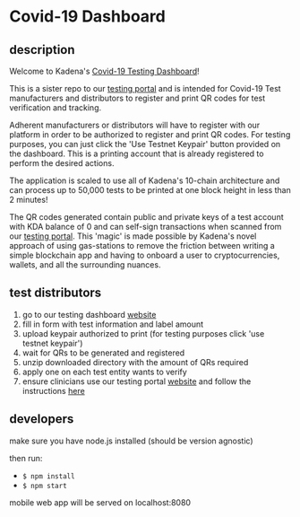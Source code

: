 # Covid-19 Dashboard

## description

Welcome to Kadena's [Covid-19 Testing Dashboard](https://covid19-dashboard.chainweb.com/)!

This is a sister repo to our [testing portal](https://github.com/kadena-io/covid19-kda) and is intended for Covid-19 Test manufacturers and distributors to register and print QR codes for test verification and tracking.

Adherent manufacturers or distributors will have to register with our platform in order to be authorized to register and print QR codes. For testing purposes, you can just click the 'Use Testnet Keypair' button provided on the dashboard. This is a printing account that is already registered to perform the desired actions.

The application is scaled to use all of Kadena's 10-chain architecture and can process up to 50,000 tests to be printed at one block height in less than 2 minutes!

The QR codes generated contain public and private keys of a test account with KDA balance of 0 and can self-sign transactions when scanned from our [testing portal](https://covid19-test.chainweb.com/). This 'magic' is made possible by Kadena's novel approach of using gas-stations to remove the friction between writing a simple blockchain app and having to onboard a user to cryptocurrencies, wallets, and all the surrounding nuances.


## test distributors
1. go to our testing dashboard [website](https://covid19-dashboard.chainweb.com/)
2. fill in form with test information and label amount
3. upload keypair authorized to print (for testing purposes click 'use testnet keypair')
4. wait for QRs to be generated and registered
5. unzip downloaded directory with the amount of QRs required
6. apply one on each test entity wants to verify
7. ensure clinicians use our testing portal [website](https://covid19-test.chainweb.com/) and follow the instructions [here](https://github.com/kadena-io/covid19-kda)


## developers

make sure you have node.js installed (should be version agnostic)

then run:
- `$ npm install`
- `$ npm start`

mobile web app will be served on localhost:8080
